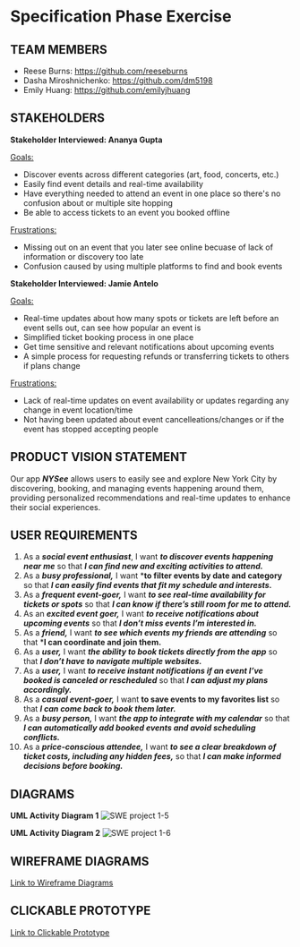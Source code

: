 # Specification Phase Exercise

## TEAM MEMBERS
- Reese Burns: https://github.com/reeseburns
- Dasha Miroshnichenko: https://github.com/dm5198
- Emily Huang: https://github.com/emilyjhuang

## STAKEHOLDERS
**Stakeholder Interviewed: Ananya Gupta**

  <ins>Goals:</ins>
  - Discover events across different categories (art, food, concerts, etc.)
  - Easily find event details and real-time availability
  - Have everything needed to attend an event in one place so there's no confusion about or multiple site hopping
  - Be able to access tickets to an event you booked offline

  <ins>Frustrations:</ins>
  - Missing out on an event that you later see online becuase of lack of information or discovery too late
  - Confusion caused by using multiple platforms to find and book events 

**Stakeholder Interviewed: Jamie Antelo**

  <ins>Goals:</ins>
  -  Real-time updates about how many spots or tickets are left before an event sells out, can see how popular an event is
  -  Simplified ticket booking process in one place
  -  Get time sensitive and relevant notifications about upcoming events
  -  A simple process for requesting refunds or transferring tickets to others if plans change
    
  <ins>Frustrations:</ins>
  - Lack of real-time updates on event availability or updates regarding any change in event location/time
  - Not having been updated about event cancelleations/changes or if the event has stopped accepting people 

## PRODUCT VISION STATEMENT
Our app ***NYSee*** allows users to easily see and explore New York City by discovering, booking, and managing events happening around them, providing personalized recommendations and real-time updates to enhance their social experiences.

## USER REQUIREMENTS
1. As a ***social event enthusiast***, I want ***to discover events happening near me*** so that ***I can find new and exciting activities to attend.*** 
2. As a ***busy professional,*** I want ***to filter events by date and category** so that ***I can easily find events that fit my schedule and interests.***
3. As a ***frequent event-goer,*** I want ***to see real-time availability for tickets or spots*** so that ***I can know if there’s still room for me to attend.***
4. As an ***excited event goer,*** I want ***to receive notifications about upcoming events*** so that ***I don’t miss events I’m interested in.*** 
5. As a ***friend,*** I want ***to see which events my friends are attending*** so that ***I can coordinate and join them.**
6. As a ***user,*** I want ***the ability to book tickets directly from the app*** so that ***I don’t have to navigate multiple websites.*** 
7. As a ***user,*** I want ***to receive instant notifications if an event I’ve booked is canceled or rescheduled*** so that ***I can adjust my plans accordingly.***
8. As a ***casual event-goer,*** I want **to save events to my favorites list** so that ***I can come back to book them later.***
9. As a ***busy person,*** I want ***the app to integrate with my calendar*** so that ***I can automatically add booked events and avoid scheduling conflicts.***
10. As a ***price-conscious attendee,*** I want ***to see a clear breakdown of ticket costs, including any hidden fees,*** so that ***I can make informed decisions before booking.***


## DIAGRAMS
**UML Activity Diagram 1**
![SWE project 1-5](https://github.com/user-attachments/assets/6a6f6549-ac1c-4bc0-b152-6b5e31bd3d94)

**UML Activity Diagram 2**
![SWE project 1-6](https://github.com/user-attachments/assets/cb7a90fd-abb7-4688-a9a7-e0cdcc935dfc)

## WIREFRAME DIAGRAMS
[Link to Wireframe Diagrams](https://www.figma.com/design/EsxsMzmKLeaLUg4NRm0Oh9/Project-1?node-id=53-593&node-type=canvas&t=LO5J3wxsuakDCDuU-0)

## CLICKABLE PROTOTYPE
[Link to Clickable Prototype](https://www.figma.com/proto/EsxsMzmKLeaLUg4NRm0Oh9/Project-1?node-id=215-349&t=UmbmQBKrY9FAUNli-1)

